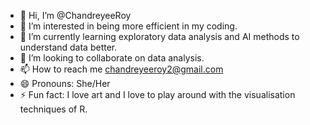 - 👋 Hi, I’m @ChandreyeeRoy
- 👀 I’m interested in being more efficient in my coding.
- 🌱 I’m currently learning exploratory data analysis and AI methods to understand data better.
- 💞️ I’m looking to collaborate on data analysis.
- 📫 How to reach me chandreyeeroy2@gmail.com
- 😄 Pronouns: She/Her
- ⚡ Fun fact: I love art and I love to play around with the visualisation techniques of R.

<!---
ChandreyeeRoy/ChandreyeeRoy is a ✨ special ✨ repository because its `README.md` (this file) appears on your GitHub profile.
You can click the Preview link to take a look at your changes.
--->
